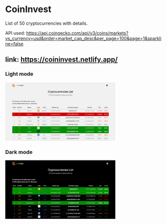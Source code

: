 # CoinInvest
List of 50 cryptocurrencies with details.

API used: https://api.coingecko.com/api/v3/coins/markets?vs_currency=usd&order=market_cap_desc&per_page=100&page=1&sparkline=false


## link: https://coininvest.netlify.app/

 ### Light mode
 <img src="light mode.PNG" width="350" title="hover text">

### Dark mode
 <img src="dark mode.PNG" width="350" title="hover text">
 
